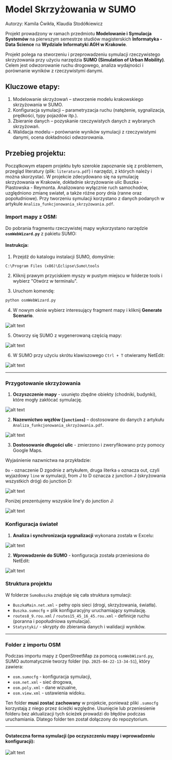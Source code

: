 # Model Skrzyżowania w SUMO

Autorzy: Kamila Ćwikła, Klaudia Stodółkiewicz

Projekt prowadzony w ramach przedmiotu **Modelowanie i Symulacja Systemów** na pierwszym semestrze studiów magisterskich **Informatyka - Data Science** na **Wydziale Informatyki AGH w Krakowie**.

Projekt polega na stworzeniu i przeprowadzeniu symulacji rzeczywistego skrzyżowania przy użyciu narzędzia **SUMO (Simulation of Urban Mobility)**. Celem jest odwzorowanie ruchu drogowego, analiza wydajności i porównanie wyników z rzeczywistymi danymi.

## Kluczowe etapy:

1. Modelowanie skrzyżowań – stworzenie modelu krakowskiego skrzyżowania w SUMO.
2. Konfiguracja symulacji – parametryzacja ruchu (natężenie, sygnalizacja, prędkości, typy pojazdów itp.).
3. Zbieranie danych – pozyskanie rzeczywistych danych z wybranych skrzyżowań.
4. Walidacja modelu – porównanie wyników symulacji z rzeczywistymi danymi, ocena dokładności odwzorowania.

## Przebieg projektu:

Początkowym etapem projektu było szerokie zapoznanie się z problemem, przegląd literatury (plik: `literatura.pdf`) i narzędzi, z których należy i można skorzystać. W projekcie zdecydowano się na symulację skrzyżowania w Krakowie, dokładnie skrzyżowanie ulic Buszka - Piastowska - Reymonta. Analizowano wyłącznie ruch samochodów, uzględniono zmianę swiateł, a także różne pory dnia (ranne oraz popołudniowe). Przy tworzeniu symulacji korzystano z danych podanych w artykule `Analiza_funkcjonowania_skrzyżowania.pdf`.

### Import mapy z OSM:

Do pobrania fragmentu rzeczywistej mapy wykorzystano narzędzie **`osmWebWizard.py`** z pakietu SUMO:

#### Instrukcja:

1. Przejdź do katalogu instalacji SUMO, domyślnie:

`C:\Program Files (x86)\Eclipse\Sumo\tools`

2. Kliknij prawym przyciskiem myszy w pustym miejscu w folderze tools i wybierz "Otwórz w terminalu".

3. Uruchom komendę:

```bash
python osmWebWizard.py
```

4. W nowym oknie wybierz interesujący fragment mapy i kliknij **Generate Scenario**.

![alt text](image-1.png)

5. Otworzy się SUMO z wygenerowaną częścią mapy:

![alt text](image-2.png)

6. W SUMO przy użyciu skrótu klawiszowego `Ctrl + T` otwieramy NetEdit:

![alt text](image-3.png)

---

### Przygotowanie skrzyżowania

1. **Oczyszczenie mapy** - usunięto zbędne obiekty (chodniki, budynki), które mogły zakłócać symulację.

![alt text](image-4.png)

2. **Nazewnictwo węzłów (`junctions`)** – dostosowane do danych z artykułu `Analiza_funkcjonowania_skrzyżowania.pdf`.

![alt text](image-5.png)

3. **Dostosowanie długości ulic** - zmierzono i zweryfikowano przy pomocy Google Maps.

Wyjaśnienie nazwnictwa na przykładzie:

`Do` - oznaczenie D zgodnie z artykułem, druga literka `o` oznacza out, czyli wyjazdowy `line` w symulacji, from J to D oznacza z junction J (skryżowania wszystkich dróg) do junction D:

![alt text](image-6.png)

Poniżej prezentujemy wszyskie line'y do junction J:

![alt text](image-7.png)

### Konfiguracja świateł

1. **Analiza i synchronizacja sygnalizacji** wykonana została w Excelu:

![alt text](image-9.png)

2. **Wprowadzenie do SUMO** - konfiguracja została przeniesiona do NetEdit:

![alt text](image-8.png)

### Struktura projektu

W folderze `SumoBuszka` znajduje się cała struktura symulacji:

- `BuszkaMain.net.xml` - pełny opis sieci (drogi, skrzyżowania, światła).
- `Buszka.sumocfg` = plik konfiguracyjny uruchamiający symulację.
- `routes8_9.rou.xml` / `routes15_45_16_45.rou.xml` - definicje ruchu (poranna i popołudniowa symulacja).
- `Statystyki/` - skrypty do zbierania danych i walidacji wyników.

---

### Folder z importu OSM

Podczas importu mapy z OpenStreetMap za pomocą `osmWebWizard.py`, SUMO automatycznie tworzy folder (np. `2025-04-22-13-34-51`), który zawiera:

- `osm.sumocfg` - konfiguracja symulacji,
- `osm.net.xml` - sieć drogowa,
- `osm.poly.xml` - dane wizualne,
- `osm.view.xml` - ustawienia widoku.

Ten folder **musi zostać zachowany** w projekcie, ponieważ pliki `.sumocfg` korzystają z niego przez ścieżki względne. Usunięcie lub przeniesienie folderu bez aktualizacji tych ścieżek prowadzi do błędów podczas uruchamiania. Dlatego folder ten został dołączony do repozytorium.

---

#### Ostateczna forma symulacji (po oczyszczeniu mapy i wprowadzeniu konfiguracji):

![alt text](image-10.png)

